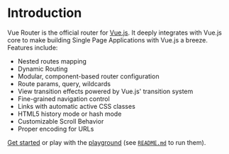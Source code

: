 # Introduction

Vue Router is the official router for [Vue.js](http://vuejs.org). It deeply integrates with Vue.js core to make building Single Page Applications with Vue.js a breeze. Features include:

- Nested routes mapping
- Dynamic Routing
- Modular, component-based router configuration
- Route params, query, wildcards
- View transition effects powered by Vue.js' transition system
- Fine-grained navigation control
- Links with automatic active CSS classes
- HTML5 history mode or hash mode
- Customizable Scroll Behavior
- Proper encoding for URLs

[Get started](./guide/) or play with the [playground](https://github.com/vuejs/router/tree/main/playground) (see [`README.md`](https://github.com/vuejs/router) to run them).

<HomeSponsors />

<script setup>
import HomeSponsors from './.vitepress/components/HomeSponsors.vue'
</script>

